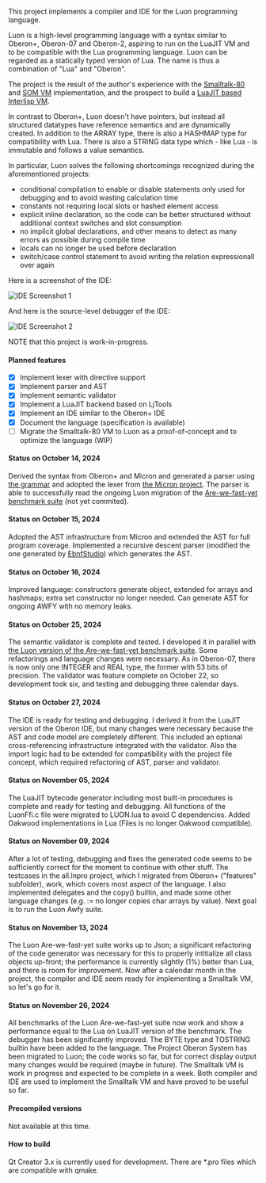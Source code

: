 This project implements a compiler and IDE for the Luon programming language.

Luon is a high-level programming language with a syntax similar to Oberon+, Oberon-07 and Oberon-2, aspiring to run on the LuaJIT VM and to be compatible with the Lua programming language. Luon can be regarded as a statically typed version of Lua. The name is thus a combination of "Lua" and "Oberon". 

The project is the result of the author's experience with the [Smalltalk-80](https://github.com/rochus-keller/Smalltalk/) and [SOM VM](https://github.com/rochus-keller/Som/) implementation, and the prospect to build a [LuaJIT based Interlisp VM](https://github.com/rochus-keller/Gingko/). 

In contrast to Oberon+, Luon doesn't have pointers, but instead all structured datatypes have reference semantics and are dynamically created. In addition to the ARRAY type, there is also a HASHMAP type for compatibility with Lua. There is also a STRING data type which - like Lua - is immutable and follows a value semantics. 

In particular, Luon solves the following shortcomings recognized during the aforementioned projects:

- conditional compilation to enable or disable statements only used for debugging and to avoid wasting calculation time 
- constants not requiring local slots or hashed element access
- explicit inline declaration, so the code can be better structured without additional context 
  switches and slot consumption
- no implicit global declarations, and other means to detect as many errors as possible during compile time
- locals can no longer be used before declaration
- switch/case control statement to avoid writing the relation expressionall over again

Here is a screenshot of the IDE:

![IDE Screenshot 1](http://software.rochus-keller.ch/luon-ide-screenshot-0.7.0-1.png)

And here is the source-level debugger of the IDE:

![IDE Screenshot 2](http://software.rochus-keller.ch/luon-ide-screenshot-0.7.0-2.png)


NOTE that this project is work-in-progress.

#### Planned features

- [x] Implement lexer with directive support
- [x] Implement parser and AST
- [x] Implement semantic validator 
- [x] Implement a LuaJIT backend based on LjTools
- [x] Implement an IDE similar to the Oberon+ IDE
- [x] Document the language (specification is available)
- [ ] Migrate the Smalltalk-80 VM to Luon as a proof-of-concept and to optimize the language (WIP)

#### Status on October 14, 2024

Derived the syntax from Oberon+ and Micron and generated a parser using [the grammar](https://github.com/micron-language/specification/blob/master/Micron_Programming_Language.ebnf) and adopted the lexer from [the Micron project](https://github.com/rochus-keller/Micron). The parser is able to successfully read the ongoing Luon migration of the 
[Are-we-fast-yet benchmark suite](https://github.com/rochus-keller/Are-we-fast-yet/tree/main/Luon) (not yet commited).

#### Status on October 15, 2024

Adopted the AST infrastructure from Micron and extended the AST for full program coverage.
Implemented a recursive descent parser (modified the one generated  by [EbnfStudio](https://github.com/rochus-keller/EbnfStudio)) which generates the AST.

#### Status on October 16, 2024

Improved language: constructors generate object, extended for arrays and hashmaps; extra set constructor no longer needed. Can generate AST for ongoing AWFY with no memory leaks.

#### Status on October 25, 2024

The semantic validator is complete and tested. I developed it in parallel with [the Luon version of the Are-we-fast-yet benchmark suite](https://github.com/rochus-keller/Are-we-fast-yet/tree/main/Luon). Some refactorings and language changes were necessary. As in Oberon-07, there is now only one INTEGER and REAL type, the former with 53 bits of precision. The validator was feature complete on October 22, so development took six, and testing and debugging three calendar days.

#### Status on October 27, 2024

The IDE is ready for testing and debugging. I derived it from the LuaJIT version of the Oberon IDE, but many changes were necessary because the AST and code model are completely different. This included an optional cross-referencing infrastructure integrated with the validator. Also the import logic had to be extended for compatibility with the project file concept, which required refactoring of AST, parser and validator.

#### Status on November 05, 2024

The LuaJIT bytecode generator including most built-in procedures is complete and ready for testing and debugging. All functions of the LuonFfi.c file 
were migrated to LUON.lua to avoid C dependencies. Added Oakwood implementations in Lua (Files is no longer Oakwood compatible).

#### Status on November 09, 2024

After a lot of testing, debugging and fixes the generated code seems to be sufficiently correct for the moment to continue with other stuff. The testcases
in the all.lnpro project, which I migrated from Oberon+ ("features" subfolder), work, which covers most aspect of the language. I also 
implemented delegates and the copy() builtin, and made some other language changes (e.g. := no longer copies char arrays by value). Next goal is
to run the Luon Awfy suite.

#### Status on November 13, 2024

The Luon Are-we-fast-yet suite works up to Json; a significant refactoring of the code generator was necessary for this to properly intitialize all
class objects up-front; the performance is currently slightly (1%) better than Lua, and there is room for improvement. Now after a calendar month 
in the project, the compiler and IDE seem ready for implementing a Smalltalk VM, so let's go for it.

#### Status on November 26, 2024

All benchmarks of the Luon Are-we-fast-yet suite now work and show a performance equal to the Lua on LuaJIT version of the benchmark. The debugger has been significantly improved. The BYTE type and TOSTRING builtin have been added to the language.
The Project Oberon System has been migrated to Luon; the code works so far, but for correct display output many changes would be required (maybe in future).
The Smalltalk VM is work in progress and expected to be complete in a week. Both compiler and IDE are used to implement the Smalltalk VM and have proved to be useful so far.


#### Precompiled versions

Not available at this time.

#### How to build

Qt Creator 3.x is currently used for development. There are *.pro files which are compatible with qmake.
